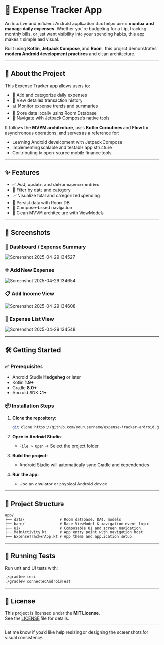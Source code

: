 # 💸 **Expense Tracker App**

An intuitive and efficient Android application that helps users **monitor and manage daily expenses**. Whether you're budgeting for a trip, tracking monthly bills, or just want visibility into your spending habits, this app makes it simple and visual.

Built using **Kotlin**, **Jetpack Compose**, and **Room**, this project demonstrates **modern Android development practices** and clean architecture.

---

## 🧾 **About the Project**

This Expense Tracker app allows users to:

- 📝 Add and categorize daily expenses
- 📜 View detailed transaction history
- 📊 Monitor expense trends and summaries
- 💾 Store data locally using Room Database
- 🧭 Navigate with Jetpack Compose's native tools

It follows the **MVVM architecture**, uses **Kotlin Coroutines** and **Flow** for asynchronous operations, and serves as a reference for:

- Learning Android development with Jetpack Compose
- Implementing scalable and testable app structure
- Contributing to open-source mobile finance tools

---

## ✨ **Features**

- ✅ Add, update, and delete expense entries
- 📅 Filter by date and category
- 📈 Visualize total and categorized spending
- 💽 Persist data with Room DB
- 🎯 Compose-based navigation
- 📐 Clean MVVM architecture with ViewModels

---

## 📸 **Screenshots**



### 📱 Dashboard / Expense Summary  
![Screenshot 2025-04-29 134527](https://github.com/user-attachments/assets/c03ef709-5f9f-4c7f-a54f-771307f77842)


### ➕ Add New Expense  
![Screenshot 2025-04-29 134654](https://github.com/user-attachments/assets/5ab8b65b-4087-4093-8415-4e241ab09b80)


### 📋 Add Income View 
![Screenshot 2025-04-29 134608](https://github.com/user-attachments/assets/93af1219-2fb4-45e3-80b0-9799d2ffc4e3)


### 🔁 Expense List View
![Screenshot 2025-04-29 134548](https://github.com/user-attachments/assets/8eb442f0-a41e-4801-8d6d-c9fc0d5397ab)


---

## 🛠️ **Getting Started**

### ✅ Prerequisites

- Android Studio **Hedgehog** or later
- Kotlin **1.9+**
- Gradle **8.0+**
- Android SDK **21+**

### 📦 Installation Steps

1. **Clone the repository:**
   ```bash
   git clone https://github.com/yourusername/expense-tracker-android.git
   ```

2. **Open in Android Studio:**
   - `File > Open` → Select the project folder

3. **Build the project:**
   - Android Studio will automatically sync Gradle and dependencies

4. **Run the app:**
   - Use an emulator or physical Android device

---

## 🧱 **Project Structure**

```
app/
├── data/                # Room database, DAO, models
├── base/                # Base ViewModel & navigation event logic
├── ui/                  # Composable UI and screen navigation
├── MainActivity.kt      # App entry point with navigation host
├── ExpenseTrackerApp.kt # App theme and application setup
```

---

## 🧪 **Running Tests**

Run unit and UI tests with:

```bash
./gradlew test
./gradlew connectedAndroidTest
```

---

## 📄 **License**

This project is licensed under the **MIT License**.  
See the [LICENSE](LICENSE) file for details.

---

Let me know if you’d like help resizing or designing the screenshots for visual consistency.
